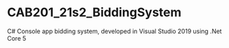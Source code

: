 # CAB201_21s2_BiddingSystem
C# Console app bidding system, developed in Visual Studio 2019 using .Net Core 5
